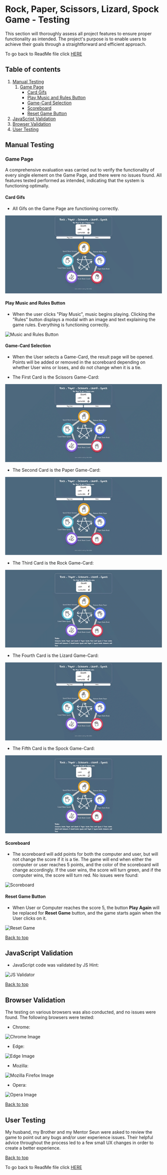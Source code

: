 # Rock, Paper, Scissors, Lizard, Spock Game - Testing

This section will thoroughly assess all project features to ensure proper functionality as intended. The project's purpose is to enable users to achieve their goals through a straightforward and efficient approach.

To go back to ReadMe file click [HERE](README.md "Link to readme file")

## Table of contents

1. [Manual Testing](#manual-testing)
    1. [Game Page](#game-page)
        - [Card Gifs](#card-gifs)
        - [Play Music and Rules Button](#play-music-and-rules-button)
        - [Game-Card Selection](#game-card-selection)
        - [Scoreboard](#scoreboard)
        - [Reset Game Button](#reset-game-button)
2. [JavaScript Validation](#javascript-validation)
3. [Browser Validation](#browser-validation)
4. [User Testing](#user-testing)

## Manual Testing

### Game Page

A comprehensive evaluation was carried out to verify the functionality of every single element on the Game Page, and there were no issues found. All features tested performed as intended, indicating that the system is functioning optimally.

#### Card Gifs

- All Gifs on the Game Page are functioning correctly.

 ![Home Interface](assets/images/testing/gametest.gif)

#### Play Music and Rules Button

- When the user clicks "Play Music", music begins playing. Clicking the "Rules" button displays a modal with an image and text explaining the game rules. Everything is functioning correctly.

![Music and Rules Button](assets/images/testing/play-rules-button.gif)

#### Game-Card Selection

- When the User selects a Game-Card, the result page will be opened. Points will be added or removed in the scoreboard depending on whether User wins or loses, and do not change when it is a tie.

- The First Card is the Scissors Game-Card:

![Scissors Game-Card](assets/images/testing/scissorstest.gif)

- The Second Card is the Paper Game-Card:

![Paper Game-Card](assets/images/testing/papertest.gif)

- The Third Card is the Rock Game-Card:

![Rock Game-Card](assets/images/testing/rocktest.gif)

- The Fourth Card is the Lizard Game-Card:

![Lizard Game-Card](assets/images/testing/lizardtest.gif)

- The Fifth Card is the Spock Game-Card:

![Spock Game-Card](assets/images/testing/spocktest.gif)

#### Scoreboard

- The scoreboard will add points for both the computer and user, but will not change the score if it is a tie. The game will end when either the computer or user reaches 5 points, and the color of the scoreboard will change accordingly. If the user wins, the score will turn green, and if the computer wins, the score will turn red. No issues were found:

![Scoreboard](assets/images/testing/scoreboardtest.gif)

#### Reset Game Button

- When User or Computer reaches the score 5, the button **Play Again** will be replaced for **Reset Game** button, and the game starts again when the User clicks on it.

![Reset Game](assets/images/testing/resettest.gif)

[Back to top](#rock-paper-scissors-lizard-spock-game---testing)

## JavaScript Validation

- JavaScript code was validated by JS Hint:

![JS Validator](assets/images/testing/jsvalidator.gif)

[Back to top](#rock-paper-scissors-lizard-spock-game---testing)

## Browser Validation

The testing on various browsers was also conducted, and no issues were found. The following browsers were tested:

- Chrome:

![Chrome Image](assets/images/testing/chrometest.gif)

- Edge:

![Edge Image](assets/images/testing/edgetest.gif)

- Mozilla:

![Mozilla Firefox Image](assets/images/testing/mozilatest.gif)

- Opera:

![Opera Image](assets/images/testing/operatest.gif)

[Back to top](#rock-paper-scissors-lizard-spock-game---testing)

## User Testing

My husband, my Brother and my Mentor Seun were asked to review the game to point out any bugs and/or user experience issues. Their helpful advice throughout the process led to a few small UX changes in order to create a better experience.

[Back to top](#rock-paper-scissors-lizard-spock-game---testing)

To go back to ReadMe file click [HERE](README.md "Link to readme file")